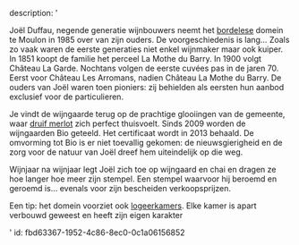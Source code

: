 description: '<p>Joël Duffau, negende generatie wijnbouwers neemt het&nbsp;<a href="https://www.levipe.be/region/bordeaux/?lang=nl&amp;lang=nl">bordelese</a>&nbsp;domein te Moulon in 1985 over van zijn ouders. De voorgeschiedenis is lang… Zoals zo vaak waren de eerste generaties niet enkel wijnmaker maar ook kuiper. In 1851 koopt de familie het perceel La Mothe du Barry. In 1900 volgt Château La Garde. Nochtans volgen de eerste cuvées pas in de jaren 70. Eerst voor Château Les Arromans, nadien Château La Mothe du Barry. De ouders van Joël waren toen pioniers: zij behielden als eersten hun aanbod exclusief voor de particulieren.</p><p>Je vindt de wijngaarde terug op de prachtige glooiingen van de gemeente, waar&nbsp;<a href="https://www.levipe.be/grape/merlot/?lang=nl&amp;lang=nl">druif merlot</a>&nbsp;zich perfect thuisvoelt. Sinds 2009 worden de wijngaarden Bio geteeld. Het certificaat wordt in 2013 behaald. De omvorming tot Bio is er niet toevallig gekomen: de nieuwsgierigheid en de zorg voor de natuur van Joël dreef hem uiteindelijk op die weg.</p><p>Wijnjaar na wijnjaar legt Joël zich toe op wijngaard en chai en dragen ze hoe langer hoe meer zijn stempel. Een stempel waarvoor hij beroemd en geroemd is… evenals voor zijn bescheiden verkoopsprijzen.</p><p>Een tip: het domein voorziet ook&nbsp;<a href="http://vignoblesjoelduffau.fr/chambres-dhote/contact-et-conditions-de-reservation/">logeerkamers</a>. Elke kamer is apart verbouwd geweest en heeft zijn eigen karakter</p>'
id: fbd63367-1952-4c86-8ec0-0c1a06156852
